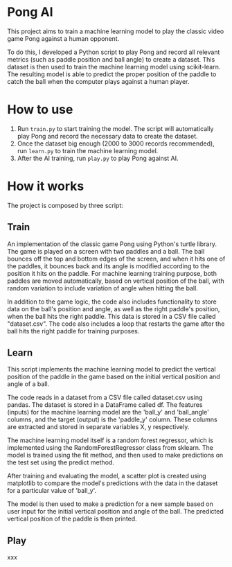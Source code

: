 # Pong AI

This project aims to train a machine learning model to play the classic video game Pong against a human opponent.

To do this, I developed a Python script to play Pong and record all relevant metrics (such as paddle position and ball angle) to create a dataset. 
This dataset is then used to train the machine learning model using scikit-learn. 
The resulting model is able to predict the proper position of the paddle to catch the ball when the computer plays against a human player.

# How to use

1. Run `train.py` to start training the model. The script will automatically play Pong and record the necessary data to create the dataset. 
2. Once the dataset big enough (2000 to 3000 records recommended), run `learn.py` to train the machine learning model.
3. After the AI training, run `play.py` to play Pong against AI. 

# How it works

The project is composed by three script:

## Train

An implementation of the classic game Pong using Python's turtle library. The game is played on a screen with two paddles and a ball. The ball bounces off the top and bottom edges of the screen, and when it hits one of the paddles, it bounces back and its angle is modified according to the position it hits on the paddle. For machine learning training purpose, both paddles are moved automatically, based on vertical position of the ball, with random variation to include variation of angle when hitting the ball.

In addition to the game logic, the code also includes functionality to store data on the ball's position and angle, as well as the right paddle's position, when the ball hits the right paddle. This data is stored in a CSV file called "dataset.csv". The code also includes a loop that restarts the game after the ball hits the right paddle for training purposes.

## Learn

This script implements the machine learning model to predict the vertical position of the paddle in the game based on the initial vertical position and angle of a ball.

The code reads in a dataset from a CSV file called dataset.csv using pandas. The dataset is stored in a DataFrame called df. The features (inputs) for the machine learning model are the 'ball_y' and 'ball_angle' columns, and the target (output) is the 'paddle_y' column. These columns are extracted and stored in separate variables X, y respectively.

The machine learning model itself is a random forest regressor, which is implemented using the RandomForestRegressor class from sklearn. The model is trained using the fit method, and then used to make predictions on the test set using the predict method.

After training and evaluating the model, a scatter plot is created using matplotlib to compare the model's predictions with the data in the dataset for a particular value of 'ball_y'. 

The model is then used to make a prediction for a new sample based on user input for the initial vertical position and angle of the ball. The predicted vertical position of the paddle is then printed.

## Play
xxx


